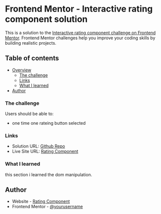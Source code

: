 # Frontend Mentor - Interactive rating component solution

This is a solution to the [Interactive rating component challenge on Frontend Mentor](https://www.frontendmentor.io/challenges/interactive-rating-component-koxpeBUmI). Frontend Mentor challenges help you improve your coding skills by building realistic projects. 

## Table of contents

- [Overview](#overview)
  - [The challenge](#the-challenge)
  - [Links](#links)
  - [What I learned](#what-i-learned)
- [Author](#author)



### The challenge

Users should be able to:

- one time one rateing button selected



### Links

- Solution URL: [Github Repo](https://github.com/Muktadirnayem66/rating-component.git)
- Live Site URL: [Rating Component](https://muktadirnayem66.github.io/rating-component/)



### What I learned

this section i learned the dom manipulation.


## Author

- Website - [Rating Component](https://muktadirnayem66.github.io/rating-component/)
- Frontend Mentor - [@yourusername](https://www.frontendmentor.io/profile/Muktadirnayem66)



